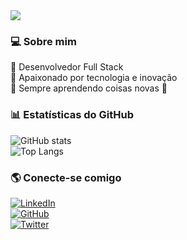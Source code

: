 <img src="[https://drive.google.com/uc?export=view&id=11yhBVXXo4TyO6zpue-Zl1pCUtUPclq7t](https://imgur.com/a/2YgJ1vC).png">


### 💻 Sobre mim
🔹 Desenvolvedor Full Stack  
🔹 Apaixonado por tecnologia e inovação  
🔹 Sempre aprendendo coisas novas 🚀  

### 📊 Estatísticas do GitHub  
![GitHub stats](https://github-readme-stats.vercel.app/api?username=ItalowOliveira&show_icons=true&theme=radical)  
![Top Langs](https://github-readme-stats.vercel.app/api/top-langs/?username=ItalowOliveira&layout=compact&theme=radical)

### 🌎 Conecte-se comigo  
[![LinkedIn](https://img.shields.io/badge/-LinkedIn-blue?style=flat&logo=LinkedIn&logoColor=white)](https://www.linkedin.com/in/ItalowOliveira)  
[![GitHub](https://img.shields.io/badge/-GitHub-black?style=flat&logo=GitHub&logoColor=white)](https://github.com/ItalowOliveira)  
[![Twitter](https://img.shields.io/badge/-Twitter-blue?style=flat&logo=Twitter&logoColor=white)](https://twitter.com/ItalowOliveira)  
